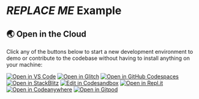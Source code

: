 # _REPLACE ME_ Example

## 🌏  Open in the Cloud 

Click any of the buttons below to start a new development environment to demo or contribute to the codebase without having to install anything on your machine:

[![Open in VS Code](https://img.shields.io/badge/Open%20in-VS%20Code-blue?logo=visualstudiocode)](https://vscode.dev/github/wevm/viem/tree/main/examples/_template)
[![Open in Glitch](https://img.shields.io/badge/Open%20in-Glitch-blue?logo=glitch)](https://glitch.com/edit/#!/import/github/wevm/viem/tree/main/examples/_template)
[![Open in GitHub Codespaces](https://github.com/codespaces/badge.svg)](https://codespaces.new/wevm/viem/tree/main/examples/_template)
[![Open in StackBlitz](https://developer.stackblitz.com/img/open_in_stackblitz.svg)](https://stackblitz.com/github/wevm/viem/tree/main/examples/PATH/TO/EXAMPLE/DIR)
[![Edit in Codesandbox](https://codesandbox.io/static/img/play-codesandbox.svg)](https://codesandbox.io/s/github/wevm/viem/tree/main/examples/_template)
[![Open in Repl.it](https://replit.com/badge/github/withastro/astro)](https://replit.com/github/wevm/viem/tree/main/examples/_template)
[![Open in Codeanywhere](https://codeanywhere.com/img/open-in-codeanywhere-btn.svg)](https://app.codeanywhere.com/#https://github.com/wevm/viem/tree/main/examples/_template)
[![Open in Gitpod](https://gitpod.io/button/open-in-gitpod.svg)](https://gitpod.io/#https://github.com/wevm/viem/tree/main/examples/_template)

